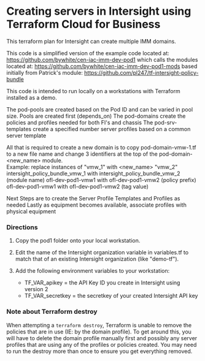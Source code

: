 
# Creating servers in Intersight using Terraform Cloud for Business

This terraform plan for Intersight can create multiple IMM domains.

This code is a simplified version of the example code located at:
https://github.com/bywhite/cen-iac-imm-dev-pod1
which calls the modules located at:
https://github.com/bywhite/cen-iac-imm-dev-pod1-mods
based initially from Patrick's module:  https://github.com/pl247/tf-intersight-policy-bundle

This code is intended to run locally on a workstations with Terraform installed as a demo.

The pod-pools are created based on the Pod ID and can be varied in pool size. Pools are created first (depends_on)
The pod-domains create the policies and profiles needed for both FI's and chassis
The pod-srv-templates create a specified number server profiles based on a common server template

All that is required to create a new domain is to copy pod-domain-vmw-1.tf to a new file name and change 3 identifiers at the top of the pod-domain-<new_name> module.  
    Example: replace instances of "vmw_1" with <new_name> "vmw_2"
        intersight_policy_bundle_vmw_1     with    intersight_policy_bundle_vmw_2        (module name)
        ofl-dev-pod1-vmw1                  with    ofl-dev-pod1-vmw2                     (policy prefix)
        ofl-dev-pod1-vmw1                  with    ofl-dev-pod1-vmw2                     (tag value)

Next Steps are to create the Server Profile Templates and Profiles as needed
Lastly as equipment becomes available, associate profiles with physical equipment


### Directions

1. Copy the pod1 folder onto your local workstation.

2. Edit the name of the Intersight organization variable in variables.tf to match that of an existing Intersight organization (like "demo-tf").

3. Add the following environment variables to your workstation:
    - TF_VAR_apikey     = the API Key ID you create in Intersight using version 2
    - TF_VAR_secretkey  = the secretkey of your created Intersight API key

### Note about Terraform destroy

When attempting a `terraform destroy`, Terraform is unable to remove the policies that are in use (IE: by the domain profile). To get around this, you will have to delete the domain profile manually first and possibly any server profiles that are using any of the profiles or policies created.
You may need to run the destroy more than once to ensure you get everything removed.
